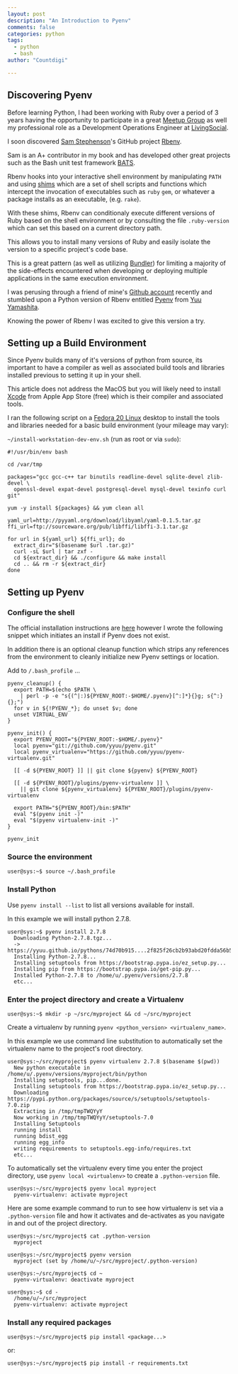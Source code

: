 ```yaml
---
layout: post
description: "An Introduction to Pyenv"
comments: false
categories: python
tags:
  - python
  - bash
author: "Countdigi"

---
```


## Discovering Pyenv

Before learning Python, I had been working with Ruby over a period of 3 years
having the opportunity to participate in a great [Meetup Group](http://www.meetup.com/tampa-rb)
as well my professional role as a Development Operations Engineer at [LivingSocial](https://www.livingsocial.com).

I soon discovered [Sam Stephenson](https://github.com/sstephenson/)'s GitHub project [Rbenv](https://github.com/sstephenson/rbenv).

Sam is an A+ contributor in my book and has developed other great projects such as the Bash
unit test framework [BATS](https://github.com/sstephenson/bats).

Rbenv hooks into your interactive shell environment by manipulating `PATH` and using
[shims](https://github.com/sstephenson/rbenv#understanding-shims)
which are a set of shell scripts and functions which intercept the invocation of executables such as `ruby`
`gem`, or whatever a package installs as an executable, (e.g. `rake`).

With these shims, Rbenv can conditionaly execute different versions of Ruby based
on the shell environment or by consulting the file `.ruby-version` which can set this based on
a current directory path.

This allows you to install many versions of Ruby and easily isolate the version to a specific project's code base.

This is a great pattern (as well as utilizing [Bundler](http://bundler.io/)) for limiting a majority of
the side-effects encountered when developing or deploying multiple applications in the same execution environment.


I was perusing through a friend of mine's [Github account](http://github.com/brlindblom) recently and stumbled upon a Python
version of Rbenv entitled [Pyenv](https://github.com/yyuu/pyenv) from [Yuu Yamashita](https://github.com/yyuu).

Knowing the power of Rbenv I was excited to give this version a try.

## Setting up a Build Environment

Since Pyenv builds many of it's versions of python from source, its important to have a compiler
as well as associated build tools and libraries installed previous to setting it up in your shell.

This article does not address the MacOS but you will likely need to install
[Xcode](https://developer.apple.com/xcode/downloads/) from Apple App Store (free) which is their compiler and
associated tools.

I ran the following script on a [Fedora 20 Linux](http://fedoraproject.org) desktop to install
the tools and libraries needed for a basic build environment (your mileage may vary):

`~/install-workstation-dev-env.sh` (run as root or via `sudo`):

    #!/usr/bin/env bash

    cd /var/tmp

    packages="gcc gcc-c++ tar binutils readline-devel sqlite-devel zlib-devel \
      openssl-devel expat-devel postgresql-devel mysql-devel texinfo curl git"

    yum -y install ${packages} && yum clean all

    yaml_url=http://pyyaml.org/download/libyaml/yaml-0.1.5.tar.gz
    ffi_url=ftp://sourceware.org/pub/libffi/libffi-3.1.tar.gz

    for url in ${yaml_url} ${ffi_url}; do
      extract_dir="$(basename $url .tar.gz)"
      curl -sL $url | tar zxf -
      cd ${extract_dir} && ./configure && make install
      cd .. && rm -r ${extract_dir}
    done

## Setting up Pyenv

### Configure the shell

The official installation instructions are
[here](https://github.com/yyuu/pyenv/blob/master/README.md#installation)
however I wrote the following snippet which initiates an install if
Pyenv  does not exist.

In addition there is an optional cleanup function which strips any references
from the environment to cleanly initialize new Pyenv settings or location.

Add to `/.bash_profile` ...

    pyenv_cleanup() {
      export PATH=$(echo $PATH \
        | perl -p -e "s{(^|:)${PYENV_ROOT:-$HOME/.pyenv}[^:]*}{}g; s{^:}{};")
      for v in ${!PYENV_*}; do unset $v; done
      unset VIRTUAL_ENV
    }

    pyenv_init() {
      export PYENV_ROOT="${PYENV_ROOT:-$HOME/.pyenv}"
      local pyenv="git://github.com/yyuu/pyenv.git"
      local pyenv_virtualenv="https://github.com/yyuu/pyenv-virtualenv.git"

      [[ -d ${PYENV_ROOT} ]] || git clone ${pyenv} ${PYENV_ROOT}

      [[ -d ${PYENV_ROOT}/plugins/pyenv-virtualenv ]] \
        || git clone ${pyenv_virtualenv} ${PYENV_ROOT}/plugins/pyenv-virtualenv

      export PATH="${PYENV_ROOT}/bin:$PATH"
      eval "$(pyenv init -)"
      eval "$(pyenv virtualenv-init -)"
    }

    pyenv_init

### Source the environment

    user@sys:~$ source ~/.bash_profile

### Install Python

Use `pyenv install --list` to list all versions available for install.

In this example we will install python 2.7.8.

    user@sys:~$ pyenv install 2.7.8
      Downloading Python-2.7.8.tgz...
      -> https://yyuu.github.io/pythons/74d70b915....2f825f26cb2b93abd20fdda56b557
      Installing Python-2.7.8...
      Installing setuptools from https://bootstrap.pypa.io/ez_setup.py...
      Installing pip from https://bootstrap.pypa.io/get-pip.py...
      Installed Python-2.7.8 to /home/u/.pyenv/versions/2.7.8
      etc...

### Enter the project directory and create a Virtualenv

    user@sys:~$ mkdir -p ~/src/myproject && cd ~/src/myproject

Create a virtualenv by running `pyenv <python_version> <virtualenv_name>`.

In this example we use command line substitution to automatically set the virtualenv name
to the project's root directory.

    user@sys:~/src/myproject$ pyenv virtualenv 2.7.8 $(basename $(pwd))
      New python executable in /home/u/.pyenv/versions/myproject/bin/python
      Installing setuptools, pip...done.
      Installing setuptools from https://bootstrap.pypa.io/ez_setup.py...
      Downloading https://pypi.python.org/packages/source/s/setuptools/setuptools-7.0.zip
      Extracting in /tmp/tmpTWQYyY
      Now working in /tmp/tmpTWQYyY/setuptools-7.0
      Installing Setuptools
      running install
      running bdist_egg
      running egg_info
      writing requirements to setuptools.egg-info/requires.txt
      etc...

To automatically set the virtualenv every time you enter the project directory,
use `pyenv local <virtualenv>` to create a `.python-version` file.

    user@sys:~/src/myproject$ pyenv local myproject
      pyenv-virtualenv: activate myproject

Here are some example command to run to see how virtualenv is set via
a `.python-version` file and how it activates and de-activates as you
navigate in and out of the project directory.

    user@sys:~/src/myproject$ cat .python-version
      myproject

    user@sys:~/src/myproject$ pyenv version
      myproject (set by /home/u/~/src/myproject/.python-version)

    user@sys:~/src/myproject$ cd ~
      pyenv-virtualenv: deactivate myproject

    user@sys:~$ cd -
      /home/u/~/src/myproject
      pyenv-virtualenv: activate myproject

### Install any required packages

    user@sys:~/src/myproject$ pip install <package...>

or:

    user@sys:~/src/myproject$ pip install -r requirements.txt

